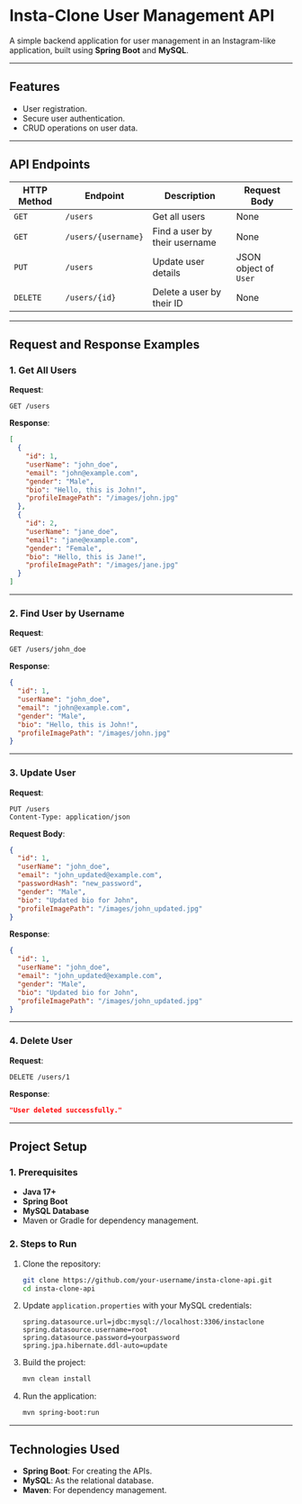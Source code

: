 
# Insta-Clone User Management API

A simple backend application for user management in an Instagram-like application, built using **Spring Boot** and **MySQL**.

---

## **Features**
- User registration.
- Secure user authentication.
- CRUD operations on user data.


---

## **API Endpoints**

| **HTTP Method** | **Endpoint**         | **Description**                  | **Request Body**        |
|------------------|----------------------|----------------------------------|-------------------------|
| `GET`           | `/users`            | Get all users                    | None                    |
| `GET`           | `/users/{username}` | Find a user by their username    | None                    |
| `PUT`           | `/users`            | Update user details              | JSON object of `User`   |
| `DELETE`        | `/users/{id}`       | Delete a user by their ID        | None                    |

---

## **Request and Response Examples**

### **1. Get All Users**
**Request**:  
```
GET /users
```

**Response**:  
```json
[
  {
    "id": 1,
    "userName": "john_doe",
    "email": "john@example.com",
    "gender": "Male",
    "bio": "Hello, this is John!",
    "profileImagePath": "/images/john.jpg"
  },
  {
    "id": 2,
    "userName": "jane_doe",
    "email": "jane@example.com",
    "gender": "Female",
    "bio": "Hello, this is Jane!",
    "profileImagePath": "/images/jane.jpg"
  }
]
```

---

### **2. Find User by Username**
**Request**:  
```
GET /users/john_doe
```

**Response**:  
```json
{
  "id": 1,
  "userName": "john_doe",
  "email": "john@example.com",
  "gender": "Male",
  "bio": "Hello, this is John!",
  "profileImagePath": "/images/john.jpg"
}
```

---

### **3. Update User**
**Request**:  
```
PUT /users
Content-Type: application/json
```

**Request Body**:  
```json
{
  "id": 1,
  "userName": "john_doe",
  "email": "john_updated@example.com",
  "passwordHash": "new_password",
  "gender": "Male",
  "bio": "Updated bio for John",
  "profileImagePath": "/images/john_updated.jpg"
}
```

**Response**:  
```json
{
  "id": 1,
  "userName": "john_doe",
  "email": "john_updated@example.com",
  "gender": "Male",
  "bio": "Updated bio for John",
  "profileImagePath": "/images/john_updated.jpg"
}
```

---

### **4. Delete User**
**Request**:  
```
DELETE /users/1
```

**Response**:  
```json
"User deleted successfully."
```

---

## **Project Setup**

### **1. Prerequisites**
- **Java 17+**
- **Spring Boot**
- **MySQL Database**
- Maven or Gradle for dependency management.

### **2. Steps to Run**
1. Clone the repository:
   ```bash
   git clone https://github.com/your-username/insta-clone-api.git
   cd insta-clone-api
   ```
2. Update `application.properties` with your MySQL credentials:
   ```properties
   spring.datasource.url=jdbc:mysql://localhost:3306/instaclone
   spring.datasource.username=root
   spring.datasource.password=yourpassword
   spring.jpa.hibernate.ddl-auto=update
   ```
3. Build the project:
   ```bash
   mvn clean install
   ```
4. Run the application:
   ```bash
   mvn spring-boot:run
   ```

---

## **Technologies Used**
- **Spring Boot**: For creating the APIs.
- **MySQL**: As the relational database.
- **Maven**: For dependency management.





